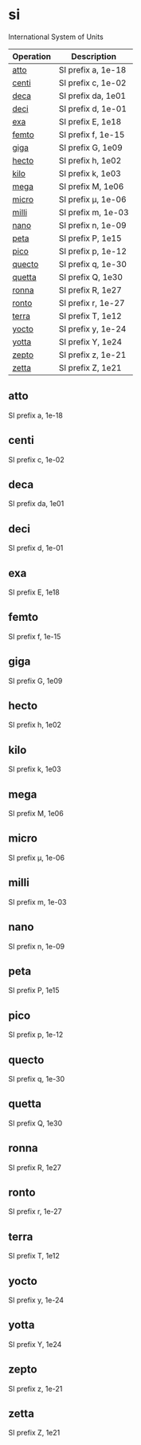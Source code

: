 <!-- Document generated by "gen-doc"; DO NOT EDIT -->
# si

International System of Units

| Operation         | Description
|-------------------|---------------
| [atto](#atto)     | SI prefix a, 1e-18
| [centi](#centi)   | SI prefix c, 1e-02
| [deca](#deca)     | SI prefix da, 1e01
| [deci](#deci)     | SI prefix d, 1e-01
| [exa](#exa)       | SI prefix E, 1e18
| [femto](#femto)   | SI prefix f, 1e-15
| [giga](#giga)     | SI prefix G, 1e09
| [hecto](#hecto)   | SI prefix h, 1e02
| [kilo](#kilo)     | SI prefix k, 1e03
| [mega](#mega)     | SI prefix M, 1e06
| [micro](#micro)   | SI prefix μ, 1e-06
| [milli](#milli)   | SI prefix m, 1e-03
| [nano](#nano)     | SI prefix n, 1e-09
| [peta](#peta)     | SI prefix P, 1e15
| [pico](#pico)     | SI prefix p, 1e-12
| [quecto](#quecto) | SI prefix q, 1e-30
| [quetta](#quetta) | SI prefix Q, 1e30
| [ronna](#ronna)   | SI prefix R, 1e27
| [ronto](#ronto)   | SI prefix r, 1e-27
| [terra](#terra)   | SI prefix T, 1e12
| [yocto](#yocto)   | SI prefix y, 1e-24
| [yotta](#yotta)   | SI prefix Y, 1e24
| [zepto](#zepto)   | SI prefix z, 1e-21
| [zetta](#zetta)   | SI prefix Z, 1e21


## atto

SI prefix a, 1e-18



## centi

SI prefix c, 1e-02



## deca

SI prefix da, 1e01



## deci

SI prefix d, 1e-01



## exa

SI prefix E, 1e18



## femto

SI prefix f, 1e-15



## giga

SI prefix G, 1e09



## hecto

SI prefix h, 1e02



## kilo

SI prefix k, 1e03



## mega

SI prefix M, 1e06



## micro

SI prefix μ, 1e-06



## milli

SI prefix m, 1e-03



## nano

SI prefix n, 1e-09



## peta

SI prefix P, 1e15



## pico

SI prefix p, 1e-12



## quecto

SI prefix q, 1e-30



## quetta

SI prefix Q, 1e30



## ronna

SI prefix R, 1e27



## ronto

SI prefix r, 1e-27



## terra

SI prefix T, 1e12



## yocto

SI prefix y, 1e-24



## yotta

SI prefix Y, 1e24



## zepto

SI prefix z, 1e-21



## zetta

SI prefix Z, 1e21


